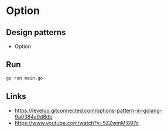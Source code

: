 
# Option

## Design patterns

- Option
    
## Run

```bash
go run main.go
```

## Links

- https://levelup.gitconnected.com/options-pattern-in-golang-9a0384a9d8db
- https://www.youtube.com/watch?v=5ZZwmMI897c
